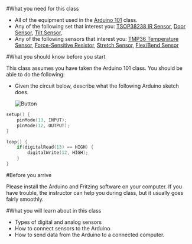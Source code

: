 #What you need for this class

* All of the equipment used in the [Arduino 101](https://github.com/MakerspaceModules/arduino/tree/master/101%20-%20Introduction%20to%20Arduino) class.
* Any of the following set that interest you: [TSOP38238 IR Sensor](https://www.adafruit.com/products/157), [Door Sensor](https://www.adafruit.com/products/375), [Tilt Sensor](https://www.adafruit.com/products/173), 
* Any of the following sensors that interest you: [TMP36 Temperature Sensor](https://www.adafruit.com/products/165), [Force-Sensitive Resistor](https://www.adafruit.com/products/166), [Stretch Sensor](https://www.adafruit.com/products/519), [Flex/Bend Sensor](https://www.adafruit.com/products/182)

#What you should know before you start

This class assumes you have taken the Arduino 101 class.  You should be able to do the following:
* Given the circuit below, describe what the following Arduino sketch does.

  ![Button](https://raw.github.com/MakerspaceModules/arduino/master/201%20-%20Sensors/Documentation/Button.png)

```c
setup() {
	pinMode(13, INPUT);
	pinMode(12, OUTPUT);
}

loop() {
	if(digitalRead(13) == HIGH) {
		digitalWrite(12, HIGH);
	}
}
```

#Before you arrive

Please install the Arduino and Fritzing software on your computer.  If you have trouble, the instructor can help you during class, but it usually goes fairly smoothly.

#What you will learn about in this class

* Types of digital and analog sensors
* How to connect sensors to the Arduino
* How to send data from the Arduino to a connected computer.
